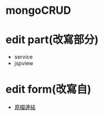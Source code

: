 # mongoCRUD
# edit part(改寫部分)
* service
* jspview

# edit form(改寫自)
* <a href="https://github.com/mkyong/spring4-mvc-gradle-xml-hello-world">原檔連結</a>
